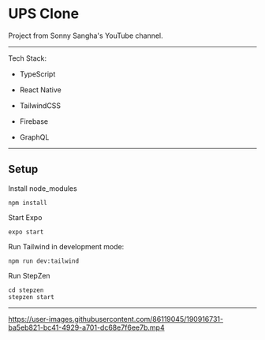 # UPS Clone

Project from Sonny Sangha's YouTube channel.

---

Tech Stack:

- TypeScript
  <img src="https://cdn.jsdelivr.net/gh/devicons/devicon/icons/typescript/typescript-original.svg" width="15" height="15" />

- React Native
  <img src="https://cdn.jsdelivr.net/gh/devicons/devicon/icons/react/react-original.svg" width="15" height="15" />

- TailwindCSS
  <img src="https://cdn.jsdelivr.net/gh/devicons/devicon/icons/tailwindcss/tailwindcss-plain.svg" width="15" height="15" />

- Firebase
  <img src="https://cdn.jsdelivr.net/gh/devicons/devicon/icons/firebase/firebase-plain.svg" width="15" height="15" />

- GraphQL
  <img src="https://cdn.jsdelivr.net/gh/devicons/devicon/icons/graphql/graphql-plain.svg" width="15" height="15" />

---

## Setup

Install node_modules

```
npm install
```

Start Expo

```
expo start
```

Run Tailwind in development mode:

```
npm run dev:tailwind
```

Run StepZen

```
cd stepzen
stepzen start
```

---

https://user-images.githubusercontent.com/86119045/190916731-ba5eb821-bc41-4929-a701-dc68e7f6ee7b.mp4
